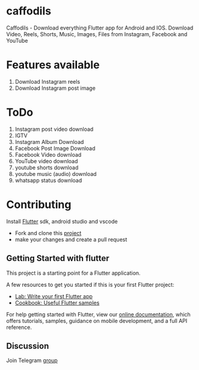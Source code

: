 # caffodils

Caffodils - Download everything
Flutter app for Android and IOS. 
Download Video, Reels, Shorts, Music, Images, Files from Instagram, Facebook and YouTube

# Features available 

1. Download Instagram reels
2. Download Instagram post image


# ToDo

1. Instagram post video download
2. IGTV
3. Instagram Album Download 
4. Facebook Post Image Download
5. Facebook Video download
6. YouTube video download
7. youtube shorts download
8. youtube music (audio) download
9. whatsapp status download


# Contributing 

Install [Flutter](https://flutter.dev/docs/get-started/codelab) sdk, android studio and vscode

- Fork and clone this [project](https://github.com/caffodils/Caffodils-App)
- make your changes and create a pull request

## Getting Started with flutter

This project is a starting point for a Flutter application.

A few resources to get you started if this is your first Flutter project:

- [Lab: Write your first Flutter app](https://flutter.dev/docs/get-started/codelab)
- [Cookbook: Useful Flutter samples](https://flutter.dev/docs/cookbook)

For help getting started with Flutter, view our
[online documentation](https://flutter.dev/docs), which offers tutorials,
samples, guidance on mobile development, and a full API reference.


## Discussion

Join Telegram [group](https://t.me/joinchat/BgYhamONKeMyNzE1)

